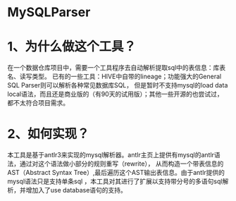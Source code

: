 MySQLParser
===========

1、为什么做这个工具？
====
在一个数据仓库项目中，需要一个工具程序去自动解析提取sql中的表信息：库表名、读写类型。
已有的一些工具：HIVE中自带的lineage；功能强大的General SQL Parser则可以解析各种常见数据库SQL，
但是暂时不支持mysql的load data local语法，而且还是商业版的（有90天的试用版）；其他一些开源的也尝试过，
都不太符合项目需求。

2、如何实现？
====
本工具是基于antlr3来实现的mysql解析器。antlr主页上提供有mysql的antlr语法，通过对这个语法做小部分的规则重写（rewrite），
从而构造一个带表信息的AST（Abstract Syntax Tree）,最后遍历这个AST输出表信息。由于antlr提供的mysql语法只是支持单条sql
，本工具对其进行了扩展以支持带分号的多语句sql解析，并增加入了use database语句的支持。